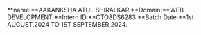 **name:**AAKANKSHA ATUL SHIRALKAR
**Domain:**WEB DEVELOPMENT
**Intern ID:**CTO8DS6283
**Batch Date:**1st AUGUST,2024 TO 1ST SEPTEMBER,2024.

